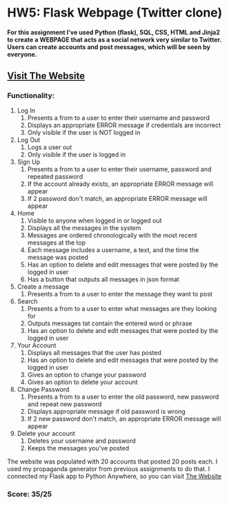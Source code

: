 # HW5: Flask Webpage (Twitter clone)
 #### For this assignment  I've used Python (flask), SQL, CSS, HTML and Jinja2 to create a WEBPAGE that acts as a social network very similar to Twitter. Users can create accounts and post messages, which will be seen by everyone.<br />

## [Visit The Website](http://ohorban.pythonanywhere.com/home)
 ### Functionality:
 1. Log In
    1. Presents a from to a user to enter their username and password
    1. Displays an appropriate ERROR message if credentials are incorrect
    1. Only visible if the user is NOT logged in
1. Log Out
    1. Logs a user out
    1. Only visible if the user is logged in
1. Sign Up
    1. Presents a from to a user to enter their username, password and repeated password
    1. If the account already exists, an appropriate ERROR message will appear
    1. If 2 password don't match, an appropriate ERROR message will appear
1. Home
    1. Visible to anyone when logged in or logged out
    1. Displays all the messages in the system
    1. Messages are ordered chronologically with the most recent messages at the top
    1. Each message includes a username, a text, and the time the message was posted
    1. Has an option to delete and edit messages that were posted by the logged in user
    1. Has a button that outputs all messages in json format
1. Create a message
    1. Presents a from to a user to enter the message they want to post
1. Search
    1. Presents a from to a user to enter what messages are they looking for
    1. Outputs messages tat contain the entered word or phrase
    1. Has an option to delete and edit messages that were posted by the logged in user
1. Your Account
    1. Displays all messages that the user has posted
    1. Has an option to delete and edit messages that were posted by the logged in user
    1. Gives an option to change your password
    1. Gives an option to delete your account
1. Change Password
    1. Presents a from to a user to enter the old password, new password and repeat new password
    1. Displays appropriate message if old password is wrong
    1. If 2 new password don't match, an appropriate ERROR message will appear
1. Delete your account
    1. Deletes your username and password
    1. Keeps the messages you've posted

The website was populated with 20 accounts that posted 20 posts each. I used my propaganda generator from previous assignments to do that.
I connected my Flask app to Python Anywhere, so you can visit [The Website](http://ohorban.pythonanywhere.com/home)

### Score: 35/25